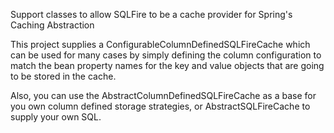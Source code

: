 Support classes to allow SQLFire to be a cache provider for Spring's Caching Abstraction

This project supplies a ConfigurableColumnDefinedSQLFireCache which can be used for many 
cases by simply defining the column configuration to match the bean property names for 
the key and value objects that are going to be stored in the cache.

Also, you can use the AbstractColumnDefinedSQLFireCache as a base for you own column 
defined storage strategies, or AbstractSQLFireCache to supply your own SQL.